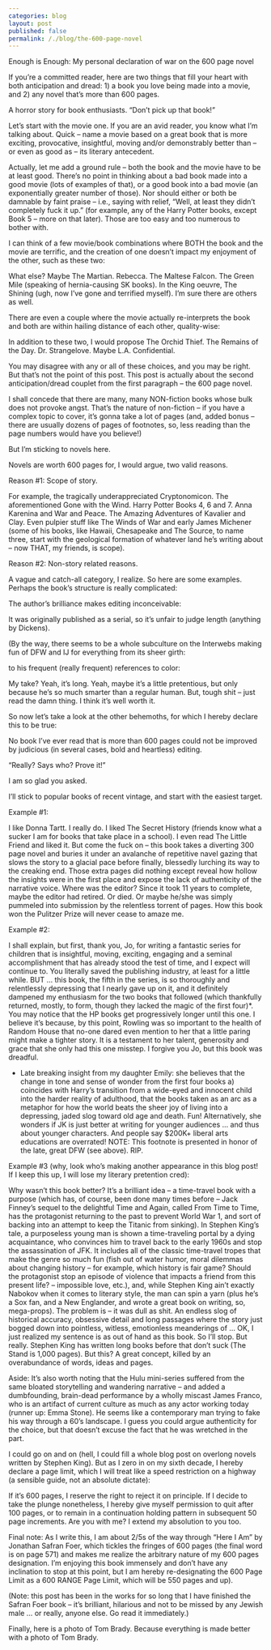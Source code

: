 ```yaml
---
categories: blog
layout: post
published: false
permalink: /./blog/the-600-page-novel
---
```

Enough is Enough: 
My personal declaration of war on the 600 page novel



If you’re a committed reader, here are two things that fill your heart with both anticipation and dread: 1) a book you love being made into a movie, and 2) any novel that’s more than 600 pages.


A horror story for book enthusiasts. “Don’t pick up that book!”

Let’s start with the movie one. If you are an avid reader, you know what I’m talking about. Quick – name a movie based on a great book that is more exciting, provocative, insightful, moving and/or demonstrably better than – or even as good as – its literary antecedent. 

Actually, let me add a ground rule – both the book and the movie have to be at least good. There’s no point in thinking about a bad book made into a good movie (lots of examples of that), or a good book into a bad movie (an exponentially greater number of those). Nor should either or both be damnable by faint praise – i.e., saying with relief, “Well, at least they didn’t completely fuck it up.” (for example, any of the Harry Potter books, except Book 5 – more on that later). Those are too easy and too numerous to bother with.

I can think of a few movie/book combinations where BOTH the book and the movie are terrific, and the creation of one doesn’t impact my enjoyment of the other, such as these two: 





What else? Maybe The Martian. Rebecca. The Maltese Falcon. The Green Mile (speaking of hernia-causing SK books). In the King oeuvre, The Shining (ugh, now I’ve gone and terrified myself). I’m sure there are others as well.

There are even a couple where the movie actually re-interprets the book and both are within hailing distance of each other, quality-wise: 



In addition to these two, I would propose The Orchid Thief. The Remains of the Day. Dr. Strangelove. Maybe L.A. Confidential.

You may disagree with any or all of these choices, and you may be right. But that’s not the point of this post. This post is actually about the second anticipation/dread couplet from the first paragraph – the 600 page novel. 

I shall concede that there are many, many NON-fiction books whose bulk does not provoke angst. That’s the nature of non-fiction – if you have a complex topic to cover, it’s gonna take a lot of pages (and, added bonus – there are usually dozens of pages of footnotes, so, less reading than the page numbers would have you believe!)

But I’m sticking to novels here. 

Novels are worth 600 pages for, I would argue, two valid reasons. 

Reason #1: Scope of story. 



For example, the tragically underappreciated Cryptonomicon. The aforementioned Gone with the Wind. Harry Potter Books 4, 6 and 7. Anna Karenina and War and Peace. The Amazing Adventures of Kavalier and Clay. Even pulpier stuff like The Winds of War and early James Michener (some of his books, like Hawaii, Chesapeake and The Source, to name three, start with the geological formation of whatever land he’s writing about – now THAT, my friends, is scope).

Reason #2: Non-story related reasons.

A vague and catch-all category, I realize. So here are some examples. Perhaps the book’s structure is really complicated:


The author’s brilliance makes editing inconceivable:


 
It was originally published as a serial, so it’s unfair to judge length (anything by Dickens).

(By the way, there seems to be a whole subculture on the Interwebs making fun of DFW and IJ for everything from its sheer girth:



to his frequent (really frequent) references to color:



My take? Yeah, it’s long. Yeah, maybe it’s a little pretentious, but only because he’s so much smarter than a regular human. But, tough shit – just read the damn thing. I think it’s well worth it.

So now let’s take a look at the other behemoths, for which I hereby declare this to be true: 

No book I’ve ever read that is more than 600 pages could not be improved by judicious (in several cases, bold and heartless) editing.

“Really? Says who? Prove it!”

I am so glad you asked.

I’ll stick to popular books of recent vintage, and start with the easiest target.

Example #1: 



I like Donna Tartt. I really do. I liked The Secret History (friends know what a sucker I am for books that take place in a school). I even read The Little Friend and liked it. But come the fuck on – this book takes a diverting 300 page novel and buries it under an avalanche of repetitive navel gazing that slows the story to a glacial pace before finally, blessedly lurching its way to the creaking end. Those extra pages did nothing except reveal how hollow the insights were in the first place and expose the lack of authenticity of the narrative voice. Where was the editor? Since it took 11 years to complete, maybe the editor had retired. Or died. Or maybe he/she was simply pummeled into submission by the relentless torrent of pages. How this book won the Pulitzer Prize will never cease to amaze me.

Example #2:



I shall explain, but first, thank you, Jo, for writing a fantastic series for children that is insightful, moving, exciting, engaging and a seminal accomplishment that has already stood the test of time, and I expect will continue to. You literally saved the publishing industry, at least for a little while. BUT … this book, the fifth in the series, is so thoroughly and relentlessly depressing that I nearly gave up on it, and it definitely dampened my enthusiasm for the two books that followed (which thankfully returned, mostly, to form, though they lacked the magic of the first four)*. You may notice that the HP books get progressively longer until this one. I believe it’s because, by this point, Rowling was so important to the health of Random House that no-one dared even mention to her that a little paring might make a tighter story. It is a testament to her talent, generosity and grace that she only had this one misstep. I forgive you Jo, but this book was dreadful.

* Late breaking insight from my daughter Emily: she believes that the change in tone and sense of wonder from the first four books a) coincides with Harry’s transition from a wide-eyed and innocent child into the harder reality of adulthood, that the books taken as an arc as a metaphor for how the world beats the sheer joy of living into a depressing, jaded slog toward old age and death. Fun! Alternatively, she wonders if JK is just better at writing for younger audiences … and thus about younger characters. And people say $200K+ liberal arts educations are overrated! NOTE: This footnote is presented in honor of the late, great DFW (see above). RIP.

Example #3 (why, look who’s making another appearance in this blog post! If I keep this up, I will lose my literary pretention cred):



Why wasn’t this book better? It’s a brilliant idea – a time-travel book with a purpose (which has, of course, been done many times before – Jack Finney’s sequel to the delightful Time and Again, called From Time to Time, has the protagonist returning to the past to prevent World War 1, and sort of backing into an attempt to keep the Titanic from sinking). In Stephen King’s tale, a purposeless young man is shown a time-traveling portal by a dying acquaintance, who convinces him to travel back to the early 1960s and stop the assassination of JFK. It includes all of the classic time-travel tropes that make the genre so much fun (fish out of water humor, moral dilemmas about changing history – for example, which history is fair game? Should the protagonist stop an episode of violence that impacts a friend from this present life? – impossible love, etc.), and, while Stephen King ain’t exactly Nabokov when it comes to literary style, the man can spin a yarn (plus he’s a Sox fan, and a New Englander, and wrote a great book on writing, so, mega-props). The problem is – it was dull as shit. An endless slog of historical accuracy, obsessive detail and long passages where the story just bogged down into pointless, witless, emotionless meanderings of … OK, I just realized my sentence is as out of hand as this book. So I’ll stop. But really. Stephen King has written long books before that don’t suck (The Stand is 1,000 pages). But this? A great concept, killed by an overabundance of words, ideas and pages.

Aside: It’s also worth noting that the Hulu mini-series suffered from the same bloated storytelling and wandering narrative – and added a dumbfounding, brain-dead performance by a wholly miscast James Franco, who is an artifact of current culture as much as any actor working today (runner up: Emma Stone). He seems like a contemporary man trying to fake his way through a 60’s landscape. I guess you could argue authenticity for the choice, but that doesn’t excuse the fact that he was wretched in the part.

I could go on and on (hell, I could fill a whole blog post on overlong novels written by Stephen King). But as I zero in on my sixth decade, I hereby declare a page limit, which I will treat like a speed restriction on a highway (a sensible guide, not an absolute dictate):



If it’s 600 pages, I reserve the right to reject it on principle. If I decide to take the plunge nonetheless, I hereby give myself permission to quit after 100 pages, or to remain in a continuation holding pattern in subsequent 50 page increments. Are you with me? I extend my absolution to you too.



Final note: As I write this, I am about 2/5s of the way through “Here I Am” by Jonathan Safran Foer, which tickles the fringes of 600 pages (the final word is on page 571) and makes me realize the arbitrary nature of my 600 pages designation. I’m enjoying this book immensely and don’t have any inclination to stop at this point, but I am hereby re-designating the 600 Page Limit as a 600 RANGE Page Limit, which will be 550 pages and up). 

(Note: this post has been in the works for so long that I have finished the Safran Foer book – it’s brilliant, hilarious and not to be missed by any Jewish male … or really, anyone else. Go read it immediately.)

Finally, here is a photo of Tom Brady. Because everything is made better with a photo of Tom Brady.







